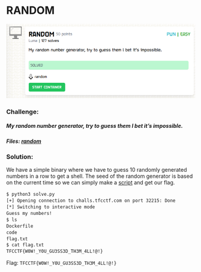 # RANDOM
![challenge](challenge.png)
### Challenge:
##### My random number generator, try to guess them l bet it’s impossible.
##### Files: [random](random)

### Solution:
We have a simple binary where we have to guess 10 randomly generated numbers in a row to get a shell.
The seed of the random generator is based on the current time so we can simply make a [script](solve.py) and get our flag.
```bash
$ python3 solve.py
[+] Opening connection to challs.tfcctf.com on port 32215: Done
[*] Switching to interactive mode
Guess my numbers!
$ ls
Dockerfile
code
flag.txt
$ cat flag.txt
TFCCTF{W0W!_Y0U_GU3SS3D_TH3M_4LL!@!}
```

Flag: ```TFCCTF{W0W!_Y0U_GU3SS3D_TH3M_4LL!@!}```
